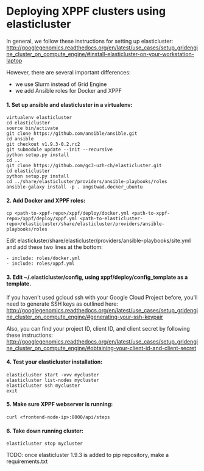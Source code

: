 # Deploying XPPF clusters using elasticluster

In general, we follow these instructions for setting up elasticluster: http://googlegenomics.readthedocs.org/en/latest/use_cases/setup_gridengine_cluster_on_compute_engine/#install-elasticluster-on-your-workstation-laptop

However, there are several important differences:
- we use Slurm instead of Grid Engine
- we add Ansible roles for Docker and XPPF

#### 1. Set up ansible and elasticluster in a virtualenv:

```
virtualenv elasticluster
cd elasticluster
source bin/activate
git clone https://github.com/ansible/ansible.git
cd ansible
git checkout v1.9.3-0.2.rc2
git submodule update --init --recursive
python setup.py install
cd ..
git clone https://github.com/gc3-uzh-ch/elasticluster.git
cd elasticluster
python setup.py install
cd ../share/elasticluster/providers/ansible-playbooks/roles
ansible-galaxy install -p . angstwad.docker_ubuntu
```

#### 2. Add Docker and XPPF roles:

```
cp <path-to-xppf-repo>/xppf/deploy/docker.yml <path-to-xppf-repo>/xppf/deploy/xppf.yml <path-to-elasticluster-repo>/elasticluster/share/elasticluster/providers/ansible-playbooks/roles
```

Edit elasticluster/share/elasticluster/providers/ansible-playbooks/site.yml and add these two lines at the bottom:

```
- include: roles/docker.yml
- include: roles/xppf.yml
```

#### 3. Edit ~/.elasticluster/config, using xppf/deploy/config_template as a template.

If you haven't used gcloud ssh with your Google Cloud Project before, you'll need to generate SSH keys as outlined here: http://googlegenomics.readthedocs.org/en/latest/use_cases/setup_gridengine_cluster_on_compute_engine/#generating-your-ssh-keypair

Also, you can find your project ID, client ID, and client secret by following these instructions: http://googlegenomics.readthedocs.org/en/latest/use_cases/setup_gridengine_cluster_on_compute_engine/#obtaining-your-client-id-and-client-secret

#### 4. Test your elasticluster installation:

```
elasticluster start -vvv mycluster
elasticluster list-nodes mycluster
elasticluster ssh mycluster
exit
```

#### 5. Make sure XPPF webserver is running:

```
curl <frontend-node-ip>:8000/api/steps
```

#### 6. Take down running cluster:

```
elasticluster stop mycluster
```




TODO: once elasticluster 1.9.3 is added to pip repository, make a requirements.txt
